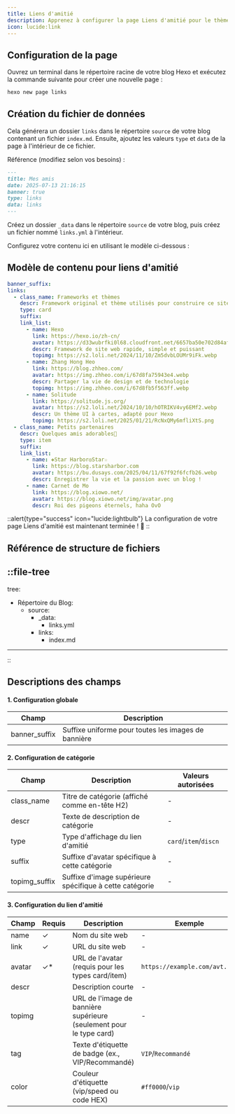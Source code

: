 ```yaml
---
title: Liens d'amitié
description: Apprenez à configurer la page Liens d'amitié pour le thème Solitude.
icon: lucide:link
---
```


## Configuration de la page

Ouvrez un terminal dans le répertoire racine de votre blog Hexo et exécutez la commande suivante pour créer une nouvelle page :

```bash
hexo new page links
```

## Création du fichier de données

Cela générera un dossier `links` dans le répertoire `source` de votre blog contenant un fichier `index.md`.
Ensuite, ajoutez les valeurs `type` et `data` de la page à l'intérieur de ce fichier.

Référence (modifiez selon vos besoins) :
```md [index.md]
---
title: Mes amis
date: 2025-07-13 21:16:15
banner: true
type: links
data: links
---
```

Créez un dossier `_data` dans le répertoire `source` de votre blog, puis créez un fichier nommé `links.yml` à l'intérieur.

Configurez votre contenu ici en utilisant le modèle ci-dessous :

## Modèle de contenu pour liens d'amitié

```yml [links.yml]
banner_suffix:
links:
  - class_name: Frameworks et thèmes
    descr: Framework original et thème utilisés pour construire ce site
    type: card
    suffix:
    link_list:
      - name: Hexo
        link: https://hexo.io/zh-cn/
        avatar: https://d33wubrfki0l68.cloudfront.net/6657ba50e702d84afb32fe846bed54fba1a77add/827ae/logo.svg
        descr: Framework de site web rapide, simple et puissant
        topimg: https://s2.loli.net/2024/11/10/Zm5dvbLOUMr9iFk.webp
      - name: Zhang Hong Heo
        link: https://blog.zhheo.com/
        avatar: https://img.zhheo.com/i/67d8fa75943e4.webp
        descr: Partager la vie de design et de technologie
        topimg: https://img.zhheo.com/i/67d8fb5f563ff.webp
      - name: Solitude
        link: https://solitude.js.org/
        avatar: https://s2.loli.net/2024/10/10/hOTRIKV4vy6EMf2.webp
        descr: Un thème UI à cartes, adapté pour Hexo
        topimg: https://s2.loli.net/2025/01/21/RcNxQMy6mfliXtS.png
  - class_name: Petits partenaires
    descr: Quelques amis adorables🥰
    type: item
    suffix:
    link_list:
      - name: ❖Star Harbor◎Star☆
        link: https://blog.starsharbor.com
        avatar: https://bu.dusays.com/2025/04/11/67f92f6fcfb26.webp
        descr: Enregistrer la vie et la passion avec un blog !
      - name: Carnet de Mo
        link: https://blog.xiowo.net/
        avatar: https://blog.xiowo.net/img/avatar.png
        descr: Roi des pigeons éternels, haha OvO
```

::alert{type="success" icon="lucide:lightbulb"}
  La configuration de votre page Liens d'amitié est maintenant terminée ! 🎉
::

## Référence de structure de fichiers
::file-tree
---
tree:
  - Répertoire du Blog:
    - source:
      - _data:
        - links.yml
      - links:
        - index.md    
---
::

## Descriptions des champs

#### 1. Configuration globale
| Champ         | Description                                  |
|---------------|----------------------------------------------|
| banner_suffix | Suffixe uniforme pour toutes les images de bannière |

#### 2. Configuration de catégorie
| Champ         | Description                                      | Valeurs autorisées          |
|---------------|--------------------------------------------------|-----------------------------|
| class_name    | Titre de catégorie (affiché comme en-tête H2)   | -                           |
| descr         | Texte de description de catégorie                | -                           |
| type          | Type d'affichage du lien d'amitié                | `card`/`item`/`discn`       |
| suffix        | Suffixe d'avatar spécifique à cette catégorie    | -                           |
| topimg_suffix | Suffixe d'image supérieure spécifique à cette catégorie | -                    |

#### 3. Configuration du lien d'amitié
| Champ  | Requis | Description                                      | Exemple                      |
|--------|--------|--------------------------------------------------|------------------------------|
| name   | ✓      | Nom du site web                                  | -                            |
| link   | ✓      | URL du site web                                  | -                            |
| avatar | ✓*     | URL de l'avatar (requis pour les types card/item)| `https://example.com/avt.png`|
| descr  |        | Description courte                               | -                            |
| topimg |        | URL de l'image de bannière supérieure (seulement pour le type card)| -  |
| tag    |        | Texte d'étiquette de badge (ex., VIP/Recommandé) | `VIP`/`Recommandé`          |
| color  |        | Couleur d'étiquette (vip/speed ou code HEX)     | `#ff0000`/`vip`             |
